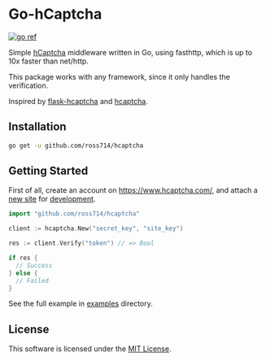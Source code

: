 # Go-hCaptcha

[![go ref](https://pkg.go.dev/badge/github.com/ross714/hcaptcha.svg)](https://pkg.go.dev/github.com/ross714/hcaptcha)

Simple [hCaptcha](https://www.hcaptcha.com/) middleware written in Go, using fasthttp, which is up to 10x faster than net/http. 

This package works with any framework, since it only handles the verification.

Inspired by [flask-hcaptcha](https://github.com/KnugiHK/flask-hcaptcha) and [hcaptcha](https://github.com/kataras/hcaptcha).

## Installation
```sh
go get -u github.com/ross714/hcaptcha
```

## Getting Started
First of all, create an account on <https://www.hcaptcha.com/>, and attach a [new site](https://dashboard.hcaptcha.com/sites) for [development](https://docs.hcaptcha.com/#localdev). 

```go
import "github.com/ross714/hcaptcha"
```
```go
client := hcaptcha.New("secret_key", "site_key")
```
```go
res := client.Verify("token") // => Bool

if res {
  // Success
} else {
  // Failed
}
```

See the full example in [examples](examples) directory.

## License

This software is licensed under the [MIT License](LICENSE).
